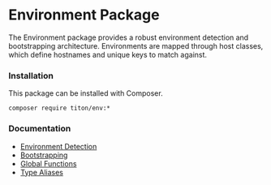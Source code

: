 # Environment Package #

The Environment package provides a robust environment detection and bootstrapping architecture. 
Environments are mapped through host classes, which define hostnames and unique keys to match against.

### Installation ###

This package can be installed with Composer.

```shell
composer require titon/env:*
```

### Documentation ###

* [Environment Detection](environments.md)
* [Bootstrapping](bootstrapping.md)
* [Global Functions](functions.md)
* [Type Aliases](types.md)
